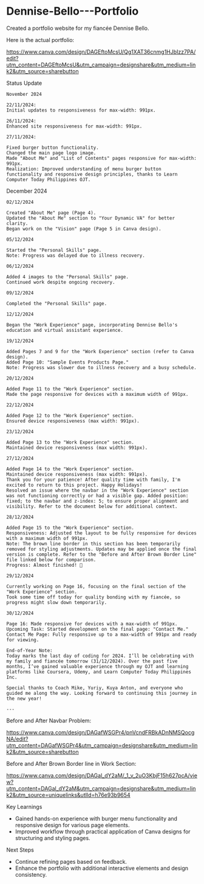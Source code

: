 # Dennise-Bello---Portfolio
Created a portfolio website for my fiancée Dennise Bello.


Here is the actual portfolio:

https://www.canva.com/design/DAGEftoMcsU/Qg1XAT36cnmg1HJbIzz7PA/edit?utm_content=DAGEftoMcsU&utm_campaign=designshare&utm_medium=link2&utm_source=sharebutton


Status Update

```````````````
November 2024

22/11/2024:
Initial updates to responsiveness for max-width: 991px.

26/11/2024:
Enhanced site responsiveness for max-width: 991px.

27/11/2024:

Fixed burger button functionality.
Changed the main page logo image.
Made "About Me" and "List of Contents" pages responsive for max-width: 991px.
Realization: Improved understanding of menu burger button functionality and responsive design principles, thanks to Learn Computer Today Philippines OJT.

```````````````

December 2024

```````````````
02/12/2024

Created "About Me" page (Page 4).
Updated the "About Me" section to "Your Dynamic VA" for better clarity.
Began work on the "Vision" page (Page 5 in Canva design).

05/12/2024

Started the "Personal Skills" page.
Note: Progress was delayed due to illness recovery.

06/12/2024

Added 4 images to the "Personal Skills" page.
Continued work despite ongoing recovery.

09/12/2024

Completed the "Personal Skills" page.

12/12/2024

Began the "Work Experience" page, incorporating Dennise Bello's education and virtual assistant experience.

19/12/2024

Added Pages 7 and 9 for the "Work Experience" section (refer to Canva design).
Added Page 10: "Sample Events Products Page."
Note: Progress was slower due to illness recovery and a busy schedule.

20/12/2024

Added Page 11 to the "Work Experience" section.
Made the page responsive for devices with a maximum width of 991px.

22/12/2024

Added Page 12 to the "Work Experience" section.
Ensured device responsiveness (max width: 991px).

23/12/2024

Added Page 13 to the "Work Experience" section.
Maintained device responsiveness (max width: 991px).

27/12/2024

Added Page 14 to the "Work Experience" section.
Maintained device responsiveness (max width: 991px).
Thank you for your patience! After quality time with family, I'm excited to return to this project. Happy Holidays!
Resolved an issue where the navbar in the "Work Experience" section was not functioning correctly or had a visible gap. Added position: fixed; to the navbar and z-index: 5; to ensure proper alignment and visibility. Refer to the document below for additional context.

28/12/2024

Added Page 15 to the "Work Experience" section.
Responsiveness: Adjusted the layout to be fully responsive for devices with a maximum width of 991px.
Note: The brown line border in this section has been temporarily removed for styling adjustments. Updates may be applied once the final version is complete. Refer to the "Before and After Brown Border Line" file linked below for comparison.
Progress: Almost finished! 🎉

29/12/2024

Currently working on Page 16, focusing on the final section of the "Work Experience" section.
Took some time off today for quality bonding with my fiancée, so progress might slow down temporarily.

30/12/2024

Page 16: Made responsive for devices with a max-width of 991px.
Upcoming Task: Started development on the final page: "Contact Me."
Contact Me Page: Fully responsive up to a max-width of 991px and ready for viewing.

End-of-Year Note:
Today marks the last day of coding for 2024. I’ll be celebrating with my family and fiancée tomorrow (31/12/2024). Over the past five months, I’ve gained valuable experience through my OJT and learning platforms like Coursera, Udemy, and Learn Computer Today Philippines Inc.

Special thanks to Coach Mike, Yuriy, Kuya Anton, and everyone who guided me along the way. Looking forward to continuing this journey in the new year!

--- 

```````````````
Before and After Navbar Problem:

https://www.canva.com/design/DAGafWSGPr4/pnVcndFRBkADnNMSQocgNA/edit?utm_content=DAGafWSGPr4&utm_campaign=designshare&utm_medium=link2&utm_source=sharebutton

Before and After Brown Border line in Work Section:

https://www.canva.com/design/DAGal_dY2aM/_1_v_2uO3KbjF15h627pcA/view?utm_content=DAGal_dY2aM&utm_campaign=designshare&utm_medium=link2&utm_source=uniquelinks&utlId=h76e93b9654

Key Learnings

- Gained hands-on experience with burger menu functionality and responsive design for various page elements.
- Improved workflow through practical application of Canva designs for structuring and styling pages.

Next Steps

- Continue refining pages based on feedback.
- Enhance the portfolio with additional interactive elements and design consistency.
